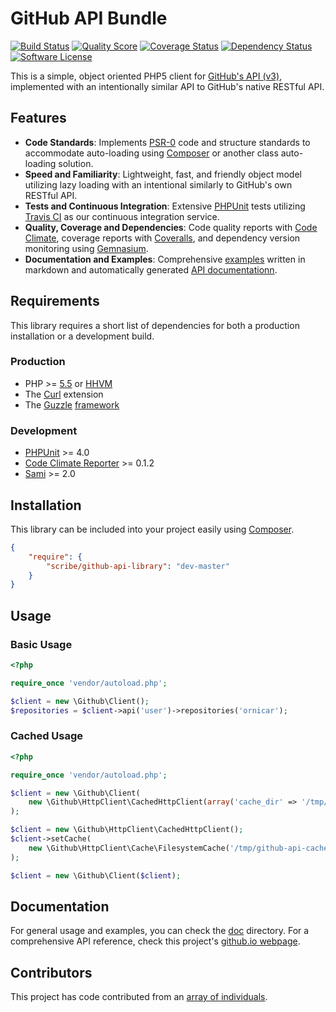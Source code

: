 # GitHub API Bundle

[![Build Status](https://img.shields.io/travis/scribenet/ScribeGitHubApiLibrary/master.svg?style=flat-square)](https://travis-ci.org/scribenet/ScribeGitHubApiLibrary)
[![Quality Score](http://img.shields.io/codeclimate/github/scribenet/ScribeGitHubApiLibrary.svg?style=flat-square)](https://codeclimate.com/github/scribenet/ScribeGitHubApiLibrary)
[![Coverage Status](http://img.shields.io/coveralls/scribenet/ScribeGitHubApiLibrary.svg?style=flat-square)](https://codeclimate.com/github/scribenet/ScribeGitHubApiLibrary)
[![Dependency Status](http://img.shields.io/gemnasium/scribenet/ScribeGitHubApiLibrary.svg?style=flat-square)](https://gemnasium.com/scribenet/ScribeGitHubApiLibrary)
[![Software License](http://img.shields.io/packagist/l/scribe/github-api-library.svg?style=flat-square)](LICENSE.md)

This is a simple, object oriented PHP5 client for [GitHub's API (v3)](http://developer.github.com/v3/), implemented with an intentionally similar API to GitHub's native RESTful API.

## Features

* **Code Standards**: Implements [PSR-0](http://www.php-fig.org/psr/psr-0/) code and structure standards to accommodate auto-loading using [Composer](https://getcomposer.org/) or another class auto-loading solution.
* **Speed and Familiarity**: Lightweight, fast, and friendly object model utilizing lazy loading with an intentional similarly to GitHub's own RESTful API.
* **Tests and Continuous Integration**: Extensive [PHPUnit](https://phpunit.de/) tests utilizing [Travis CI](https://travis-ci.org/scribenet/ScribeGitHubApiLibrary) as our continuous integration service.
* **Quality, Coverage and Dependencies**: Code quality reports with [Code Climate](https://codeclimate.com/github/scribenet/ScribeGitHubApiLibrary), coverage reports with [Coveralls](https://coveralls.io/r/scribenet/ScribeGitHubApiLibrary), and dependency version monitoring using [Gemnasium](https://gemnasium.com/scribenet/ScribeGitHubApiLibrary).
* **Documentation and Examples**: Comprehensive [examples](doc/) written in markdown and automatically generated [API documentationn](https://scribenet.github.io/ScribeGitHubApiLibrary/).

## Requirements

This library requires a short list of dependencies for both a production installation or a development build.

### Production

* PHP >= [5.5](http://php.net/manual/en/migration55.changes.php) or [HHVM](http://hhvm.com/)
* The [Curl](http://php.net/manual/en/book.curl.php) extension
* The [Guzzle](https://github.com/guzzle/guzzle) [framework](http://docs.guzzlephp.org/en/latest/)

### Development

* [PHPUnit](https://phpunit.de/) >= 4.0
* [Code Climate Reporter](https://github.com/codeclimate/php-test-reporter) >= 0.1.2
* [Sami](https://github.com/fabpot/sami) >= 2.0

## Installation

This library can be included into your project easily using [Composer](http://getcomposer.org).

```json
{
    "require": {
        "scribe/github-api-library": "dev-master"
    }
}
```

## Usage

### Basic Usage

```php
<?php

require_once 'vendor/autoload.php';

$client = new \Github\Client();
$repositories = $client->api('user')->repositories('ornicar');
```

### Cached Usage

```php
<?php

require_once 'vendor/autoload.php';

$client = new \Github\Client(
    new \Github\HttpClient\CachedHttpClient(array('cache_dir' => '/tmp/github-api-cache'))
);

$client = new \Github\HttpClient\CachedHttpClient();
$client->setCache(
    new \Github\HttpClient\Cache\FilesystemCache('/tmp/github-api-cache')
);

$client = new \Github\Client($client);
```

## Documentation

For general usage and examples, you can check the [doc](doc/) directory. For a comprehensive API reference, check this project's [github.io webpage](https://scribenet.github.io/ScribeGitHubApiLibrary/).

## Contributors

This project has code contributed from an [array of individuals](https://github.com/scribenet/ScribeGitHubApiLibrary/graphs/contributors).